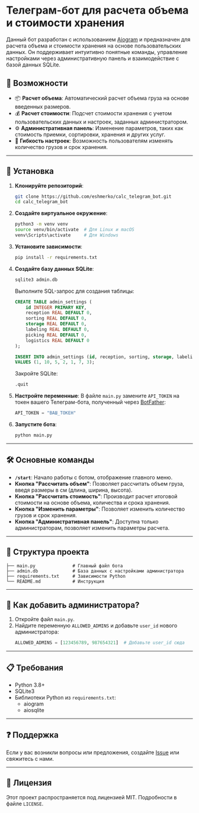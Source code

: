 
# Телеграм-бот для расчета объема и стоимости хранения

Данный бот разработан с использованием [Aiogram](https://docs.aiogram.dev/) и предназначен для расчета объема и стоимости хранения на основе пользовательских данных. Он поддерживает интуитивно понятные команды, управление настройками через административную панель и взаимодействие с базой данных SQLite.

## 🎯 Возможности

- 📦 **Расчет объема**: Автоматический расчет объема груза на основе введенных размеров.
- 💰 **Расчет стоимости**: Подсчет стоимости хранения с учетом пользовательских данных и настроек, заданных администратором.
- ⚙️ **Административная панель**: Изменение параметров, таких как стоимость приемки, сортировки, хранения и других услуг.
- 🧩 **Гибкость настроек**: Возможность пользователям изменять количество грузов и срок хранения.

---

## 🚀 Установка

1. **Клонируйте репозиторий**:
   ```bash
   git clone https://github.com/eshmerko/calc_telegram_bot.git
   cd calc_telegram_bot
   ```

2. **Создайте виртуальное окружение**:
   ```bash
   python3 -m venv venv
   source venv/bin/activate  # Для Linux и macOS
   venv\Scripts\activate     # Для Windows
   ```

3. **Установите зависимости**:
   ```bash
   pip install -r requirements.txt
   ```

4. **Создайте базу данных SQLite**:
   ```bash
   sqlite3 admin.db
   ```
   Выполните SQL-запрос для создания таблицы:
   ```sql
   CREATE TABLE admin_settings (
       id INTEGER PRIMARY KEY,
       reception REAL DEFAULT 0,
       sorting REAL DEFAULT 0,
       storage REAL DEFAULT 0,
       labeling REAL DEFAULT 0,
       picking REAL DEFAULT 0,
       logistics REAL DEFAULT 0
   );

   INSERT INTO admin_settings (id, reception, sorting, storage, labeling, picking, logistics)
   VALUES (1, 10, 5, 2, 1, 7, 3);
   ```
   Закройте SQLite:
   ```bash
   .quit
   ```

5. **Настройте переменные**:
   В файле `main.py` замените `API_TOKEN` на токен вашего Телеграм-бота, полученный через [BotFather](https://t.me/BotFather):
   ```python
   API_TOKEN = "ВАШ_ТОКЕН"
   ```

6. **Запустите бота**:
   ```bash
   python main.py
   ```

---

## 🛠 Основные команды

- **`/start`**: Начало работы с ботом, отображение главного меню.
- **Кнопка "Рассчитать объем"**: Позволяет рассчитать объем груза, введя размеры в см (длина, ширина, высота).
- **Кнопка "Рассчитать стоимость"**: Производит расчет итоговой стоимости на основе объема, количества и срока хранения.
- **Кнопка "Изменить параметры"**: Позволяет изменить количество грузов и срок хранения.
- **Кнопка "Административная панель"**: Доступна только администраторам, позволяет изменить параметры расчета.

---

## 📂 Структура проекта

```plaintext
├── main.py              # Главный файл бота
├── admin.db             # База данных с настройками администратора
├── requirements.txt     # Зависимости Python
└── README.md            # Инструкция
```

---

## 🔐 Как добавить администратора?

1. Откройте файл `main.py`.
2. Найдите переменную `ALLOWED_ADMINS` и добавьте `user_id` нового администратора:
   ```python
   ALLOWED_ADMINS = [123456789, 987654321]  # Добавьте user_id сюда
   ```

---

## 📋 Требования

- Python 3.8+
- SQLite3
- Библиотеки Python из `requirements.txt`:
  - aiogram
  - aiosqlite

---

## ❓ Поддержка

Если у вас возникли вопросы или предложения, создайте [Issue](https://github.com/eshmerko/calc_telegram_bot//issues) или свяжитесь с нами.

---

## 📝 Лицензия

Этот проект распространяется под лицензией MIT. Подробности в файле `LICENSE`.

